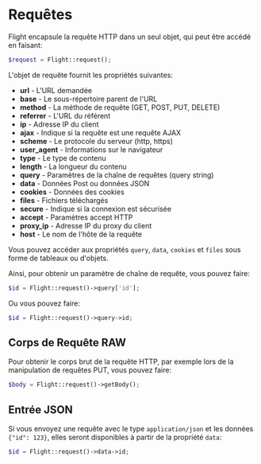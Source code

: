 # Requêtes

Flight encapsule la requête HTTP dans un seul objet, qui peut être accédé en faisant:

```php
$request = Flight::request();
```

L'objet de requête fournit les propriétés suivantes:

- **url** - L'URL demandée
- **base** - Le sous-répertoire parent de l'URL
- **method** - La méthode de requête (GET, POST, PUT, DELETE)
- **referrer** - L'URL du référent
- **ip** - Adresse IP du client
- **ajax** - Indique si la requête est une requête AJAX
- **scheme** - Le protocole du serveur (http, https)
- **user_agent** - Informations sur le navigateur
- **type** - Le type de contenu
- **length** - La longueur du contenu
- **query** - Paramètres de la chaîne de requêtes (query string)
- **data** - Données Post ou données JSON
- **cookies** - Données des cookies
- **files** - Fichiers téléchargés
- **secure** - Indique si la connexion est sécurisée
- **accept** - Paramètres accept HTTP
- **proxy_ip** - Adresse IP du proxy du client
- **host** - Le nom de l'hôte de la requête

Vous pouvez accéder aux propriétés `query`, `data`, `cookies` et `files`
sous forme de tableaux ou d'objets.

Ainsi, pour obtenir un paramètre de chaîne de requête, vous pouvez faire:

```php
$id = Flight::request()->query['id'];
```

Ou vous pouvez faire:

```php
$id = Flight::request()->query->id;
```

## Corps de Requête RAW

Pour obtenir le corps brut de la requête HTTP, par exemple lors de la manipulation de requêtes PUT,
vous pouvez faire:

```php
$body = Flight::request()->getBody();
```

## Entrée JSON

Si vous envoyez une requête avec le type `application/json` et les données `{"id": 123}`,
elles seront disponibles à partir de la propriété `data`:

```php
$id = Flight::request()->data->id;
```